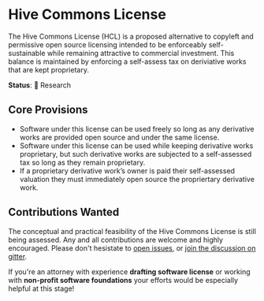 # Hive Commons License

The Hive Commons License (HCL) is a proposed alternative to copyleft and permissive open source licensing intended to be enforceably self-sustainable while remaining attractive to commercial investment. This balance is maintained by enforcing a self-assess tax on deriviative works that are kept proprietary. 

**Status**: 🔬 Research

## Core Provisions
- Software under this license can be used freely so long as any derivative works are provided open source and under the same license.
- Software under this license can be used while keeping derivative works proprietary, but such derivative works are subjected to a self-assessed tax so long as they remain proprietary.
- If a proprietary derivative work’s owner is paid their self-assessed valuation they must immediately open source the propriertary derivative work.

## Contributions Wanted

The conceptual and practical feasibility of the Hive Commons License is still being assessed. Any and all contributions are welcome and highly encouraged. Please don't hesistate to [open issues](https://github.com/1Hive/HCL/issues), or [join the discussion on gitter](https://gitter.im/1Hive). 

If you're an attorney with experience **drafting software license** or working with **non-profit software foundations** your efforts would be especially helpful at this stage!
